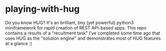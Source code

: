 # playing-with-hug
Do you know HUG? It's an brilliant, tiny (yet powerful) python3 miniframework for rapid creation of REST API-based apps. This repo contains a results of a "recuitment task" I've completed some time ago that uses HUG as the "solution engine" and demonstrates most of HUG features at a glance :)
